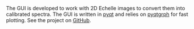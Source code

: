 The GUI is developed to work with 2D Echelle images to convert them into calibrated spectra. The GUI is written in [pyqt](https://wiki.python.org/moin/PyQt) and relies on [pyqtgrph](https://www.pyqtgraph.org/) for fast plotting. See the project on [GitHub](https://github.com/queezz/echelle_spectra).
